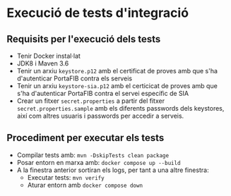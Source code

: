 # Execució de tests d'integració

## Requisits per l'execució dels tests

 - Tenir Docker instal·lat
 - JDK8 i Maven 3.6
 - Tenir un arxiu `keystore.p12` amb el certificat de proves amb que s'ha d'autenticar PortaFIB contra els serveis
 - Tenir un arxiu `keystore-sia.p12` amb el certicicat de proves amb que s'ha d'autenticar PortaFIB contra el servei específic de SIA
 - Crear un fitxer `secret.properties` a partir del fitxer `secret.properties.sample` amb els diferents passwords dels keystores, així com altres usuaris i passwords per accedir a serveis.

## Procediment per executar els tests

 - Compilar tests amb: `mvn -DskipTests clean package`
 - Posar entorn en marxa amb: `docker compose up --build`
 - A la finestra anterior sortiran els logs, per tant a una altre finestra:
   - Executar tests: `mvn verify`
   - Aturar entorn amb `docker compose down`
